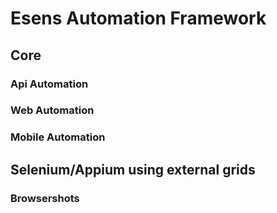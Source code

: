 # Esens Automation Framework

## Core

### Api Automation

### Web Automation

### Mobile Automation

## Selenium/Appium using external grids

### Browsershots

